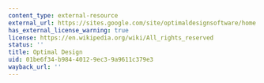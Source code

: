 ```yaml
---
content_type: external-resource
external_url: https://sites.google.com/site/optimaldesignsoftware/home
has_external_license_warning: true
license: https://en.wikipedia.org/wiki/All_rights_reserved
status: ''
title: Optimal Design
uid: 01be6f34-b984-4012-9ec3-9a9611c379e3
wayback_url: ''
---
```

